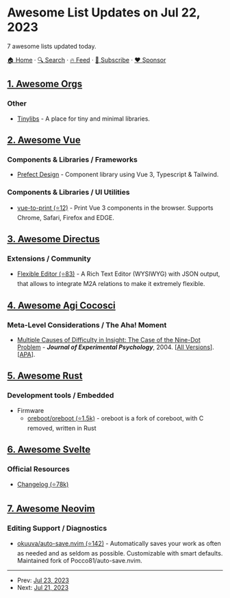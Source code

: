 # Awesome List Updates on Jul 22, 2023

7 awesome lists updated today.

[🏠 Home](/README.md) · [🔍 Search](https://www.trackawesomelist.com/search/) · [🔥 Feed](https://www.trackawesomelist.com/rss.xml) · [📮 Subscribe](https://trackawesomelist.us17.list-manage.com/subscribe?u=d2f0117aa829c83a63ec63c2f&id=36a103854c) · [❤️  Sponsor](https://github.com/sponsors/theowenyoung)



## [1. Awesome Orgs](/content/beansource/awesome-orgs/README.md)

### Other

*   [Tinylibs](https://github.com/tinylibs) - A place for tiny and minimal libraries.

## [2. Awesome Vue](/content/vuejs/awesome-vue/README.md)

### Components & Libraries / Frameworks

*   [Prefect Design](https://prefect-design.netlify.app/) - Component library using Vue 3, Typescript & Tailwind.

### Components & Libraries / UI Utilities

*   [vue-to-print (⭐12)](https://github.com/siaikin/vue-to-print) - Print Vue 3 components in the browser. Supports Chrome, Safari, Firefox and EDGE.

## [3. Awesome Directus](/content/directus-community/awesome-directus/README.md)

### Extensions / Community

*   [Flexible Editor (⭐83)](https://github.com/formfcw/directus-extension-flexible-editor) - A Rich Text Editor (WYSIWYG) with JSON output, that allows to integrate M2A relations to make it extremely flexible.

## [4. Awesome Agi Cocosci](/content/YuzheSHI/awesome-agi-cocosci/README.md)

### Meta-Level Considerations / The Aha! Moment

*   [Multiple Causes of Difficulty in Insight: The Case of the Nine-Dot Problem](https://www.researchgate.net/profile/Trina-Kershaw/publication/8909474_Multiple_Causes_of_Difficulty_in_Insight_The_Case_of_the_Nine-Dot_Problem/links/55dca27e08aeb38e8a8d23b6/Multiple-Causes-of-Difficulty-in-Insight-The-Case-of-the-Nine-Dot-Problem.pdf) - ***Journal of Experimental Psychology***, 2004. \[[All Versions](https://scholar.google.com/scholar?cluster=15600199808825346018\&hl=en\&as_sdt=0,5)]. \[[APA](https://psycnet.apa.org/record/2003-10949-001)].

## [5. Awesome Rust](/content/rust-unofficial/awesome-rust/README.md)

### Development tools / Embedded

*   Firmware
    *   [oreboot/oreboot (⭐1.5k)](https://github.com/oreboot/oreboot) - oreboot is a fork of coreboot, with C removed, written in Rust

## [6. Awesome Svelte](/content/TheComputerM/awesome-svelte/README.md)

### Official Resources

*   [Changelog (⭐78k)](https://github.com/sveltejs/svelte/blob/master/packages/svelte/CHANGELOG.md)

## [7. Awesome Neovim](/content/rockerBOO/awesome-neovim/README.md)

### Editing Support / Diagnostics

*   [okuuva/auto-save.nvim (⭐142)](https://github.com/okuuva/auto-save.nvim) - Automatically saves your work as often as needed and as seldom as possible. Customizable with smart defaults. Maintained fork of Pocco81/auto-save.nvim.

---

- Prev: [Jul 23, 2023](/content/2023/07/23/README.md)
- Next: [Jul 21, 2023](/content/2023/07/21/README.md)